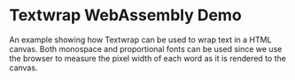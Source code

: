 # Textwrap WebAssembly Demo

An example showing how Textwrap can be used to wrap text in a HTML
canvas. Both monospace and proportional fonts can be used since we use
the browser to measure the pixel width of each word as it is rendered
to the canvas.
